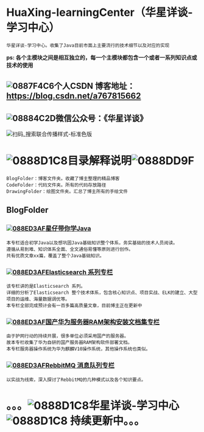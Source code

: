 # HuaXing-learningCenter（华星详谈-学习中心）
    华星详谈-学习中心。收集了Java目前市面上主要流行的技术细节以及对应的实现
**ps: 各个主模块之间是相互独立的，每一个主模块都包含一个或者一系列知识点或技术的使用**

## ![0887F4C6](https://user-images.githubusercontent.com/47840272/156909595-cea44278-4691-4265-9f12-71b02a3df9d3.png)个人CSDN 博客地址：https://blog.csdn.net/a767815662

## ![08884C2D](https://user-images.githubusercontent.com/47840272/156909604-c4601f9b-72d8-4300-b2d9-42a8ddb3cf52.png)微信公众号：《华星详谈》
![扫码_搜索联合传播样式-标准色版](https://user-images.githubusercontent.com/47840272/156892817-3d553207-eaf1-45d5-96dc-3a220410c81f.png)

# ![0888D1C8](https://user-images.githubusercontent.com/47840272/156909612-ef8569f9-2ebe-4df9-b847-37c554858c1a.png)目录解释说明![0888DD9F](https://user-images.githubusercontent.com/47840272/156909614-60f98731-5d19-413f-b281-798153adbfd5.png)
    BlogFolder：博客文件夹。收藏了博主整理的精品博客
    CodeFolder：代码文件夹。所有的代码存放路径
    DrawingFolder：绘图文件夹。汇总了博主所有的手绘文件

## BlogFolder

### [![088ED3AF](https://user-images.githubusercontent.com/47840272/156909742-1285b58e-31b5-4de9-8e2e-43ca99ce5279.png)星仔带你学Java](https://blog.csdn.net/a767815662/category_11669026.html)
    本专栏适合初学Java以及想巩固Java基础知识整个体系，务实基础的技术人员阅读。
    遵循从易到难、知识体系全面、全文通俗易懂等原则进行创作。
    共有优质文章xx篇，覆盖了整个Java基础知识。

### [![088ED3AF](https://user-images.githubusercontent.com/47840272/156909742-1285b58e-31b5-4de9-8e2e-43ca99ce5279.png)Elasticsearch 系列专栏](https://blog.csdn.net/a767815662/category_9190277.html)
    该专栏讲的是Elasticsearch 系列。
    详细的分析了Elasticsearch 整个技术体系，包含核心知识点、项目实战、ELK的建立、大型项目的运维、海量数据调优等。
    本专栏全部完成预计会有一百多篇高质量文章，目前博主正在更新中

### [![088ED3AF](https://user-images.githubusercontent.com/47840272/156909742-1285b58e-31b5-4de9-8e2e-43ca99ce5279.png)国产华为服务器RAM架构安装文档集专栏](https://blog.csdn.net/a767815662/category_11529715.html)
    由于护网行动的持续开展，很多单位必须采用国产的服务器。
    故本专栏收集了华为自研的国产服务器RAM架构软件部署文档。
    本专栏服务器操作系统为华为麒麟V10操作系统，其他操作系统也类似。
    
### [![088ED3AF](https://user-images.githubusercontent.com/47840272/156909742-1285b58e-31b5-4de9-8e2e-43ca99ce5279.png)RebbitMQ 消息队列专栏](https://blog.csdn.net/a767815662/category_10598332.html) 
    以实战为线索，深入探讨了RebbitMQ的几种模式以及各个知识要点。
    
    
# 。。。![0888D1C8](https://user-images.githubusercontent.com/47840272/156909612-ef8569f9-2ebe-4df9-b847-37c554858c1a.png)华星详谈-学习中心![0888D1C8](https://user-images.githubusercontent.com/47840272/156909612-ef8569f9-2ebe-4df9-b847-37c554858c1a.png) 持续更新中。。。
